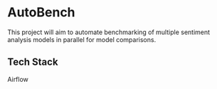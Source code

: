 # AutoBench
This project will aim to automate benchmarking of multiple sentiment analysis models in parallel for model comparisons.

## Tech Stack
Airflow
